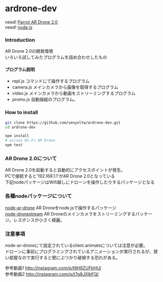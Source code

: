ardrone-dev
===========
need! [Parrot AR Drone 2.0](http://www.amazon.co.jp/gp/product/B00HYO158Q?ie=UTF8&camp=1207&creative=8411&creativeASIN=B00HYO158Q&linkCode=shr&tag=senyoltw-22&qid=1414738801&sr=8-3&keywords=AR+Drone+2)  
need! [node.js](http://ja.wikipedia.org/wiki/Node.js)

### Introduction
AR Drone 2.0の開発環境  
いろいろ試してみたプログラムを詰め合わせしたもの  
#### プログラム説明
* repl.js 
	コマンドにて操作するプログラム
* camera.js
	メインカメラから画像を取得するプログラム
* video.js
	メインカメラから動画をストリーミングするプログラム
* promo.js
	自動操縦のプログラム。

### How to install
```bash
git clone https://github.com/senyoltw/ardrone-dev.git
cd ardrone-dev

npm install
# accses Wi-Fi AR Drone
npm test
```

### AR Drone 2.0について
AR Drone 2.0を起動すると自動的にアクセスポイントが発生。  
PCで接続すると'192.168.1.1'がAR Drone 2.0となっている  
下記nodeパッケージはWifi越しにドローンを操作したりするパッケージとなる

### 各種nodeパッケージについて
[node-ar-drone](https://github.com/felixge/node-ar-drone)
AR Droneをnode.jsで操作するパッケージ  
[node-dronestream](https://github.com/bkw/node-dronestream)
AR Droneのメインカメラをストリーミングするパッケージ。レスポンスが小さく綺麗。  

### 注意事項
node-ar-droneにて設定されているclient.animateについては注意が必要。  
ドローンに事前にプログラミングされているアニメーションが実行されるが、狭い部屋なので実行すると壁にぶつかり破損する恐れがある。  

参考動画1 http://instagram.com/p/t9H9ZUFbHU/  
参考動画2 http://instagram.com/p/t7g8JXlbFQ/